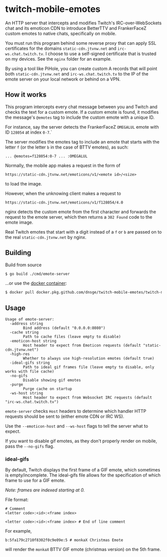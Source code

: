# twitch-mobile-emotes

An HTTP server that intercepts and modifies Twitch's IRC-over-WebSockets chat and its emoticon CDN to introduce BetterTTV and FrankerFaceZ custom emotes to native chats, specifically on mobile.

You must run this program behind some reverse proxy that can apply SSL certificates for the domains `static-cdn.jtvnw.net` and `irc-ws.chat.twitch.tv`. I choose to use a self-signed certificate that is trusted on my devices. See the `nginx` folder for an example.

By using a tool like PiHole, you can create custom A records that will point both `static-cdn.jtvnw.net` and `irc-ws.chat.twitch.tv` to the IP of the emote server on your local network or behind on a VPN.

## How it works

This program intercepts every chat message between you and Twitch and checks the text for a custom emote. If a custom emote is found, it modifies the message's `@emotes` tag to include the custom emote with a unique ID.

For instance, say the server detects the FrankerFaceZ `OMEGALUL` emote with ID `128054` at index `0-7`.`

The server modifies the emotes tag to include an emote that starts with the letter `f` (or the letter `b` in the case of BTTV emotes), as such:

`... @emotes=f128054:0-7 ... :OMEGALUL`

Normally, the mobile app makes a request in the form of 

`https://static-cdn.jtvnw.net/emoticons/v1/<emote id>/<size>` 

to load the image. 

However, when the unknowing client makes a request to 

`https://static-cdn.jtvnw.net/emoticons/v1/f128054/4.0`

nginx detects the custom emote from the first character and forwards the request to the emote server, which then returns a `302 Found` code to the emote image.

Real Twitch emotes that start with a digit instead of a `f` or `b` are passed on to the real `static-cdn.jtvnw.net` by nginx.

## Building

Build from source
```bash
$ go build ./cmd/emote-server
```
...or use the [docker container](https://github.com/dnsge/twitch-mobile-emotes/packages/531933):
```bash
$ docker pull docker.pkg.github.com/dnsge/twitch-mobile-emotes/twitch-mobile-emotes:latest
```

## Usage

```
Usage of emote-server:
  -address string
        Bind address (default "0.0.0.0:8080")
  -cache string
        Path to cache files (leave empty to disable)
  -emoticon-host string
        Host header to expect from Emoticon requests (default "static-cdn.jtvnw.net")
  -high-res
        Whether to always use high-resolution emotes (default true)
  -ideal-gifs string
        Path to ideal gif frames file (leave empty to disable, only works with file cache)
  -no-gifs
        Disable showing gif emotes
  -purge
        Purge cache on startup
  -ws-host string
        Host header to expect from Websocket IRC requests (default "irc-ws.chat.twitch.tv")
```

`emote-server` checks `Host` headers to determine which handler HTTP requests should be sent to (either emote CDN or IRC WS). 

Use the `--emoticon-host` and `--ws-host` flags to tell the server what to expect.

If you want to disable gif emotes, as they don't properly render on mobile, pass the `--no-gifs` flag.


### ideal-gifs
By default, Twitch displays the first frame of a GIF emote, which sometimes is empty/incomplete. The ideal-gifs file allows for the specification of which frame to use for a GIF emote.

_Note: frames are indexed starting at 0._

File format:
```text
# Comment
<letter code>:<id>:<frame index>

<letter code>:<id>:<frame index> # End of line comment
```

For example,
```text
b:5fa179c2710f8302f0c9e09e:5 # monkaX Christmas Emote
```
will render the `monkaX` BTTV GIF emote (christmas version) on the 5th frame.

